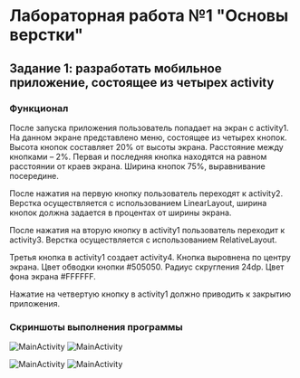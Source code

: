 # Лабораторная работа №1 "Основы верстки"
## Задание 1: разработать мобильное приложение, состоящее из четырех activity 
### Функционал

После запуска приложения пользователь попадает на экран с activity1. 
На данном экране представлено меню, состоящее из четырех кнопок.
Высота кнопок составляет 20% от высоты экрана. 
Расстояние между кнопками – 2%.
Первая и последняя кнопка находятся на равном расстоянии от краев экрана.
Ширина кнопок 75%, выравнивание посередине. 

После нажатия на первую кнопку пользователь переходят к activity2.
Верстка осуществляется с использованием LinearLayout, ширина кнопок должна задается в процентах от ширины экрана.

После нажатия на вторую кнопку в activity1 пользователь переходит к activity3.
Верстка осуществляется с использованием RelativeLayout.

Третья кнопка в activity1 создает activity4.
Кнопка выровнена по центру экрана.
Цвет обводки кнопки #505050.
Радиус скругления 24dp.
Цвет фона экрана #FFFFFF.

Нажатие на четвертую кнопку в activity1 должно приводить к закрытию приложения.


### Скриншоты выполнения программы


![MainActivity](https://github.com/annneskor/labwork2/blob/main/MainActivity.png)
![MainActivity](https://github.com/annneskor/labwork2/blob/main/SecondActivity.png)

![MainActivity](https://github.com/annneskor/labwork2/blob/main/ThirdActivity.png)
![MainActivity](https://github.com/annneskor/labwork2/blob/main/FourthActivity.png)

